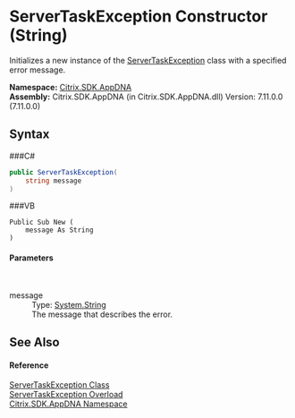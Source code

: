# ServerTaskException Constructor (String)
 

Initializes a new instance of the <a href="T_Citrix_SDK_AppDNA_ServerTaskException">ServerTaskException</a> class with a specified error message.

**Namespace:**&nbsp;<a href="N_Citrix_SDK_AppDNA">Citrix.SDK.AppDNA</a><br />**Assembly:**&nbsp;Citrix.SDK.AppDNA (in Citrix.SDK.AppDNA.dll) Version: 7.11.0.0 (7.11.0.0)

## Syntax

###C#
```csharp
public ServerTaskException(
	string message
)
```

###VB
```vbnet
Public Sub New ( 
	message As String
)
```


#### Parameters
&nbsp;<dl><dt>message</dt><dd>Type: <a href="http://msdn2.microsoft.com/en-us/library/s1wwdcbf" target="_blank">System.String</a><br />The message that describes the error.</dd></dl>

## See Also


#### Reference
<a href="T_Citrix_SDK_AppDNA_ServerTaskException">ServerTaskException Class</a><br /><a href="Overload_Citrix_SDK_AppDNA_ServerTaskException__ctor">ServerTaskException Overload</a><br /><a href="N_Citrix_SDK_AppDNA">Citrix.SDK.AppDNA Namespace</a><br />